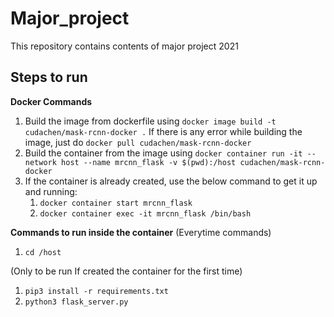 # Major_project
This repository contains contents of major project 2021

## Steps to run
  **Docker Commands**
  1. Build the image from dockerfile using ```docker image build -t cudachen/mask-rcnn-docker .``` If there is any error while building the image, just do ```docker pull cudachen/mask-rcnn-docker```
  2. Build the container from the image using ```docker container run -it --network host --name mrcnn_flask -v $(pwd):/host cudachen/mask-rcnn-docker```
  3. If the container is already created, use the below command to get it up and running:
        1. ```docker container start mrcnn_flask```
        2. ```docker container exec -it mrcnn_flask /bin/bash```
        
  **Commands to run inside the container**
  (Everytime commands)
  1. ```cd /host```
  
  (Only to be run If created the container for the first time)
  1. ```pip3 install -r requirements.txt```
  2. ```python3 flask_server.py```
